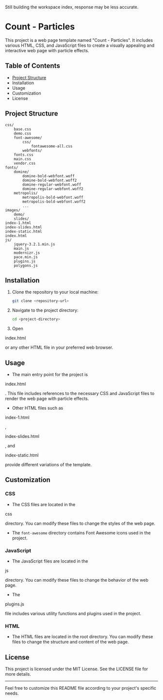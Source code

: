 Still building the workspace index, response may be less accurate.

# Count - Particles

This project is a web page template named "Count - Particles". It includes various HTML, CSS, and JavaScript files to create a visually appealing and interactive web page with particle effects.

## Table of Contents

- [Project Structure](#project-structure)
- Installation
- Usage
- Customization
- License

## Project Structure

```
css/
    base.css
    demo.css
    font-awesome/
        css/
            fontawesome-all.css
        webfonts/
    fonts.css
    main.css
    vendor.css
fonts/
    domine/
        domine-bold-webfont.woff
        domine-bold-webfont.woff2
        domine-regular-webfont.woff
        domine-regular-webfont.woff2
    metropolis/
        metropolis-bold-webfont.woff
        metropolis-bold-webfont.woff2
        ...
images/
    demo/
    slides/
index-1.html
index-slides.html
index-static.html
index.html
js/
    jquery-3.2.1.min.js
    main.js
    modernizr.js
    pace.min.js
    plugins.js
    polygons.js
```

## Installation

1. Clone the repository to your local machine:
    ```sh
    git clone <repository-url>
    ```

2. Navigate to the project directory:
    ```sh
    cd <project-directory>
    ```

3. Open 

index.html

 or any other HTML file in your preferred web browser.

## Usage

- The main entry point for the project is 

index.html

. This file includes references to the necessary CSS and JavaScript files to render the web page with particle effects.
- Other HTML files such as 

index-1.html

, 

index-slides.html

, and 

index-static.html

 provide different variations of the template.

## Customization

### CSS

- The CSS files are located in the 

css

 directory. You can modify these files to change the styles of the web page.
- The `font-awesome` directory contains Font Awesome icons used in the project.

### JavaScript

- The JavaScript files are located in the 

js

 directory. You can modify these files to change the behavior of the web page.
- The 

plugins.js

 file includes various utility functions and plugins used in the project.

### HTML

- The HTML files are located in the root directory. You can modify these files to change the structure and content of the web page.

## License

This project is licensed under the MIT License. See the LICENSE file for more details.

---

Feel free to customize this README file according to your project's specific needs.
